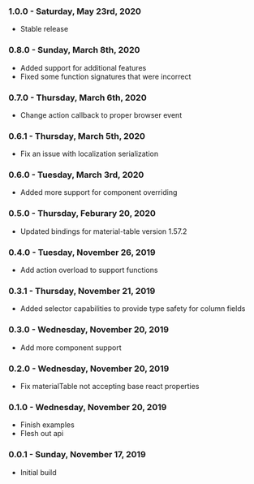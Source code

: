 ### 1.0.0 - Saturday, May 23rd, 2020
* Stable release

### 0.8.0 - Sunday, March 8th, 2020
* Added support for additional features
* Fixed some function signatures that were incorrect

### 0.7.0 - Thursday, March 6th, 2020
* Change action callback to proper browser event

### 0.6.1 - Thursday, March 5th, 2020
* Fix an issue with localization serialization

### 0.6.0 - Tuesday, March 3rd, 2020
* Added more support for component overriding

### 0.5.0 - Thursday, Feburary 20, 2020
* Updated bindings for material-table version 1.57.2

### 0.4.0 - Tuesday, November 26, 2019
* Add action overload to support functions

### 0.3.1 - Thursday, November 21, 2019
* Added selector capabilities to provide type safety for column fields

### 0.3.0 - Wednesday, November 20, 2019
* Add more component support

### 0.2.0 - Wednesday, November 20, 2019
* Fix materialTable not accepting base react properties

### 0.1.0 - Wednesday, November 20, 2019
* Finish examples
* Flesh out api

### 0.0.1 - Sunday, November 17, 2019
* Initial build
